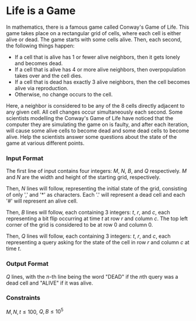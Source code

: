 # Life is a Game

In mathematics, there is a famous game called Conway's Game of Life. This game takes place on a rectangular grid of cells, where each cell is either alive or dead. The game starts with some cells alive. Then, each second, the following things happen:

* If a cell that is alive has 1 or fewer alive neighbors, then it gets lonely and becomes dead. 
* If a cell that is alive has 4 or more alive neighbors, then overpopulation takes over and the cell dies. 
* If a cell that is dead has exactly 3 alive neighbors, then the cell becomes alive via reproduction. 
* Otherwise, no change occurs to the cell. 

Here, a neighbor is considered to be any of the 8 cells directly adjacent to any given cell. All cell changes occur simultaneously each second. Some scientists modelling the Conway's Game of Life have noticed that the computer they are simulating the game on is faulty, and after each iteration, will cause some alive cells to become dead and some dead cells to become alive. Help the scientists answer some questions about the state of the game at various different points. 

### Input Format

The first line of input contains four integers: $M$, $N$, $B$, and $Q$ respectively. $M$ and $N$ are the width and height of the starting grid, respectively. 

Then, $N$ lines will follow, representing the initial state of the grid, consisting of only ',' and '*' as characters. Each '.' will represent a dead cell and each '#' will represent an alive cell. 

Then, $B$ lines will follow, each containing 3 integers: $t$, $r$, and $c$, each representing a bit flip occurring at time $t$ at row $r$ and column $c$. The top left corner of the grid is considered to be at row 0 and column 0. 

Then, $Q$ lines will follow, each containing 3 integers: $t$, $r$, and $c$, each representing a query asking for the state of the cell in row $r$ and column $c$ at time $t$. 

### Output Format

$Q$ lines, with the $n$-th line being the word "DEAD" if the $n$th query was a dead cell and "ALIVE" if it was alive. 

### Constraints

$M, N, t \leq 100$, $Q, B \leq 10^5$